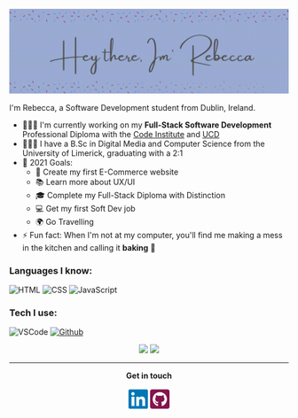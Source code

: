 <p align="center">
<img src="assets/logo.gif" alt="Hey there! I'm Rebecca">
</p>

I'm Rebecca, a Software Development student from Dublin, Ireland.

- 👩🏻‍🏫  I'm currently working on my **Full-Stack Software Development** Professional Diploma with the [Code Institute](https://codeinstitute.net/ "Code Institute Homepage") and [UCD](https://www.ucd.ie/professionalacademy/ "UCD Professional Academy Homepage")
- 👩🏻‍🎓 I have a B.Sc in Digital Media and Computer Science from the University of Limerick, graduating with a 2:1
- 🥅 2021 Goals:
    - 🛒 Create my first E-Commerce website
    - 📚 Learn more about UX/UI
    - 🎓 Complete my Full-Stack Diploma with Distinction
    - 💻 Get my first Soft Dev job
    - 🌍 Go Travelling
- ⚡ Fun fact: When I'm not at my computer, you'll find me making a mess in the kitchen and calling it **baking** 🧁

### Languages I know:
![HTML](https://img.shields.io/static/v1?label=HTML&labelColor=6F7071&style=for-the-badge&color=E34F26&logo=html5)
![CSS](https://img.shields.io/static/v1?label=CSS&labelColor=6F7071&style=for-the-badge&color=1572B6&logo=css3)
![JavaScript](https://img.shields.io/static/v1?label=JavaScript&labelColor=6F7071&style=for-the-badge&color=F7DF1E&logo=javascript)


### Tech I use: 
![VSCode](https://img.shields.io/static/v1?label=VSCode&labelColor=6F7071&message=1.53-insider&style=for-the-badge&color=24bfa5&logo=visual-studio)
[![Github](https://img.shields.io/static/v1?label=GitHub&labelColor=6F7071&message=rebeccatraceyt&style=for-the-badge&color=73427A&logo=github)](https://github.com/rebeccatraceyt)

<p align="center">
    <img src="https://github-readme-stats.rebeccatraceyt.vercel.app//api?username=rebeccatraceyt&layout=compact&include_all_commits=true&show_icons=true&hide_title=true&hide=stars,issues&hide_rank=true&theme=blueberry"/>
    <img src="https://github-readme-stats.rebeccatraceyt.vercel.app/api/top-langs/?username=rebeccatraceyt&hide_title=true&layout=compact&theme=blueberry" />
</p>


<hr>
<p align="center">
    <strong>Get in touch</strong>
    <p align="center">
        <a href="https://www.linkedin.com/in/rebeccatraceytimoney/" alt="Linkedin" target="_blank"><img src="assets/linkedin.png" width="35px" height="40px"></a>
        <!-- <a href="https://www.linkedin.com/in/rebeccatraceytimoney/" alt="Linkedin" target="_blank"><img src="assets/portfolio.png" width="40px" height="40px"></a> -->
        <a href="https://github.com/rebeccatraceyt" alt="GitHub" target="_blank"><img src="assets/github.png" width="35px" height="40px"></a>  
    </p>
</p>
